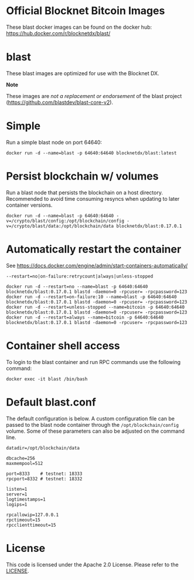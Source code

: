 Official Blocknet Bitcoin Images
=================================

These blast docker images can be found on the docker hub: https://hub.docker.com/r/blocknetdx/blast/

blast
========

These blast images are optimized for use with the Blocknet DX.

**Note**

These images are _not a replacement or endorsement_ of the blast project (https://github.com/blastdev/blast-core-v2).


Simple
======

Run a simple blast node on port 64640:
```
docker run -d --name=blast -p 64640:64640 blocknetdx/blast:latest
```


Persist blockchain w/ volumes
=============================

Run a blast node that persists the blockchain on a host directory. Recommended to avoid time consuming resyncs when updating to later container versions.
```
docker run -d --name=blast -p 64640:64640 -v=/crypto/blast/config:/opt/blockchain/config -v=/crypto/blast/data:/opt/blockchain/data blocknetdx/blast:0.17.0.1
```


Automatically restart the container
===================================

See https://docs.docker.com/engine/admin/start-containers-automatically/

`--restart=no|on-failure:retrycount|always|unless-stopped`

```
docker run -d --restart=no --name=blast -p 64640:64640 blocknetdx/blast:0.17.0.1 blastd -daemon=0 -rpcuser= -rpcpassword=123
docker run -d --restart=on-failure:10 --name=blast -p 64640:64640 blocknetdx/blast:0.17.0.1 blastd -daemon=0 -rpcuser= -rpcpassword=123
docker run -d --restart=unless-stopped --name=bitcoin -p 64640:64640 blocknetdx/blast:0.17.0.1 blastd -daemon=0 -rpcuser= -rpcpassword=123
docker run -d --restart=always --name=bitcoin -p 64640:64640 blocknetdx/blast:0.17.0.1 blastd -daemon=0 -rpcuser= -rpcpassword=123
```


Container shell access
======================

To login to the blast container and run RPC commands use the following command:
```
docker exec -it blast /bin/bash
```


Default blast.conf
=====================

The default configuration is below. A custom configuration file can be passed to the blast  node container through the `/opt/blockchain/config` volume. Some of these parameters can also be adjusted on the command line.
```
datadir=/opt/blockchain/data

dbcache=256
maxmempool=512

port=8333    # testnet: 18333
rpcport=8332 # testnet: 18332

listen=1
server=1
logtimestamps=1
logips=1

rpcallowip=127.0.0.1
rpctimeout=15
rpcclienttimeout=15
```


License
=======

This code is licensed under the Apache 2.0 License. Please refer to the [LICENSE](https://github.com/BlocknetDX/dockerimages/blob/master/LICENSE).